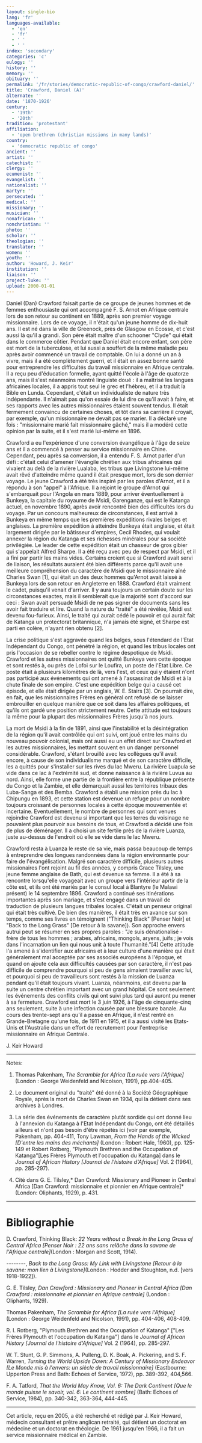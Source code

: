 ```yaml
---
layout: single-bio
lang: 'fr'
languages-available:
  - 'en'
  - 'fr'
  - ' '
  - ' '
index: 'secondary'
categories: 'c'
eulogy: ''
history: ''
memory: ''
obituary: ''
permalink: '/fr/stories/democratic-republic-of-congo/crawford-daniel/'
title: 'Crawford, Daniel (A)'
alternate: ''
date: '1870-1926'
century:
  - '19th'
  - '20th'
tradition: 'protestant'
affiliation:
  - 'open brethren (christian missions in many lands)'
country:
  - 'democratic republic of congo'
ancient: ''
artist: ''
catechist: ''
clergy: ''
ecumenist: ''
evangelist: ''
nationalist: ''
martyr: ''
persecuted: ''
medical: ''
missionary: ''
musician: ''
nonafrican: ''
nonchristian: ''
photo: ''
scholar: ''
theologian: ''
translator: ''
women: ''
youth: ''
author: 'Howard, J. Keir'
institution: ''
liaison: ''
project-luke: ''
upload: 2000-01-01
---
```



Daniel (Dan) Crawford faisait partie de ce groupe de jeunes hommes et de femmes enthousiaste qui ont accompagné F. S. Arnot en Afrique centrale lors de son retour au continent en 1889, après son premier voyage missionnaire. Lors de ce voyage, il n'était qu'un jeune homme de dix-huit ans. Il est né dans la ville de Greenock, près de Glasgow en Ecosse, et c'est aussi là qu'il a grandi. Son père était maître d'un schooner "Clyde" qui était dans le commerce côtier. Pendant que Daniel était encore enfant, son père est mort de la tuberculose, et lui aussi a souffert de la même maladie peu après avoir commencé un travail de comptable. On lui a donné un an à vivre, mais il a été complètement guerri, et il était en assez bonne santé pour entreprendre les difficultés du travail missionnaire en Afrique centrale. Il a reçu peu d'éducation formelle, ayant quitté l'école à l'âge de quatorze ans, mais il s'est néanmoins montré linguiste doué : il a maîtrisé les langues africaines locales, il a appris tout seul le grec et l'hébreu, et il a traduit la Bible en Lunda. Cependant, c'était un individualiste de nature très indépendante. Il n'aimait pas qu'on essaie de lui dire ce qu'il avait à faire, et ses rapports avec les autres missionnaires étaient souvent tendus. Il était fermement convaincu de certaines choses, et t&ocirc;t dans sa carri&egrave;re il croyait, par exemple, qu'un missionnaire ne devait pas se marier. Il a déclaré une fois : "missionnaire marié fait missionnaire gâché," mais il a modéré cette opinion par la suite, et il s'est marié lui-même en 1896.

Crawford a eu l'expérience d'une conversion évangélique à l'âge de seize ans et il a commencé à penser au service missionnaire en Chine. Cependant, peu après sa conversion, il a entendu F. S. Arnot parler d'un défi : c'était celui d'amener l'évangile chrétien aux tribus africaines qui vivaient au delà de la rivière Lualaba, les tribus que Livingstone lui-même avait rêvé d'atteindre même quand il était presque mort, lors de son dernier voyage. Le jeune Crawford a été très inspiré par les paroles d'Arnot, et il a répondu à son "appel" à l'Afrique. Il a rejoint le groupe d'Arnot qui s'embarquait pour l'Angola en mars 1889, pour arriver éventuellement à Bunkeya, la capitale du royaume de Msidi, Garenganze, qui est le Katanga actuel, en novembre 1890, après avoir rencontré bien des difficultés lors du voyage. Par un concours malheureux de circonstances, il est arrivé à Bunkeya en même temps que les premières expéditions rivales belges et anglaises. La première expédition à atteindre Bunkeya était anglaise, et était largement dirigée par le bâtisseur d'empires, Cecil Rhodes, qui voulait annexer la région du Katanga et ses richesses minérales pour sa société privilégiée. Le leader de cette expédition était un chasseur de gros gibier qui s'appelait Alfred Sharpe. Il a été reçu avec peu de respect par Msidi, et il a fini par partir les mains vides. Certains croient que si Crawford avait servi de liaison, les résultats auraient été bien différents parce qu'il avait une meilleure compréhension du caractère de Msidi que le missionnaire aîné Charles Swan [1], qui était un des deux hommes qu'Arnot avait laissé à Bunkeya lors de son retour en Angleterre en 1888. Crawford était vraiment le cadet, puisqu'il venait d'arriver. Il y aura toujours un certain doute sur les circonstances exactes, mais il semblerait que la majorité sont d'accord sur ceci : Swan avait persuadé Msidi de ne pas signer de documents sans les avoir fait traduire et lire. Quand la nature du "traité" a été révélée, Msidi est devenu fou-furieux.  Ainsi, le traité qui aurait cédé le pouvoir et qui aurait fait de Katanga un protectorat britannique, n'a jamais été signé, et Sharpe est parti en colère, n'ayant rien obtenu [2].

La crise politique s'est aggravée quand les belges, sous l'étendard de l'Etat Indépendant du Congo, ont pénétré la région, et quand les tribus locales ont pris l'occasion de se rebeller contre le régime despotique de Msidi. Crawford et les autres missionnaires ont quitté Bunkeya vers cette époque et sont restés à, ou près de Lofoi sur le Loufira, un poste de l'Etat Libre. Ce poste était à plusieurs kilomètres de là, vers l'est, et ceux qui y étaient n'ont pas participé aux événements qui ont amené à l'assassinat de Msidi et à la chute finale de son empire. C'est une expédition belge qui a causé cet épisode, et elle était dirigée par un anglais, W. E. Stairs [3]. On pourrait dire, en fait, que les missionnaires Frères en général ont refusé de se laisser embrouiller en quelque manière que ce soit dans les affaires politiques, et qu'ils ont gardé une position strictement neutre. Cette attitude est toujours la même pour la plupart des missionnaires Frères jusqu'à nos jours.

La mort de Msidi à la fin de 1891, ainsi que l'instabilité et la désintégration de la région qu'il avait contrôlée qui ont suivi, ont joué entre les mains du nouveau pouvoir colonial, mais ont aussi eu un effet direct sur Crawford et les autres missionnaires, les mettant souvent en un danger personnel considérable. Crawford, s'étant brouillé avec les collègues qu'il avait encore, à cause de son individualisme marqué et de son caractère difficile, les a quittés pour s'installer sur les rives du lac Mweru. La rivière Luapula se vide dans ce lac à l'extrémité sud, et donne naissance à la rivière Luvua au nord. Ainsi, elle forme une partie de la frontière entre la république présente du Congo et la Zambie, et elle démarquait aussi les territoires tribaux des Luba-Sanga et des Bemba. Crawford a établi une mission près du lac à Chipungu en 1893, et cette station est devenue un refuge pour un nombre toujours croissant de personnes locales à cette époque mouvementée et incertaine. Eventuellement, le nombre de personnes qui sont venues rejoindre Crawford est devenu si important que les terres du voisinage ne pouvaient plus pourvoir aux besoins de tous, et Crawford a décidé une fois de plus de déménager. Il a choisi un site fertile près de la rivière Luanza, juste au-dessus de l'endroit où elle se vide dans le lac Mweru.

Crawford resta à Luanza le reste de sa vie, mais passa beaucoup de temps à entreprendre des longues randonnées dans la région environnante pour faire de l'évangélisation. Malgré son caractère difficile, plusieurs autres missionaires l'ont rejoint au fil des années, y compris Grace Tilsley, une jeune femme anglaise de Bath, qui est devenue sa femme. Il a été à sa rencontre lorsqu'elle voyageait avec un groupe vers l'intérieur aprtir de la côte est, et ils ont été mariés par le consul local à Blantyre (le Malawi présent) le 14 septembre 1896. Crawford a continué ses itinérations importantes après son mariage, et s'est engagé dans un travail de traduction de plusieurs langues tribales locales. C'était un penseur original qui était très cultivé. De bien des manières, il était très en avance sur son temps, comme ses livres en témoignent ("Thinking Black" [Penser Noir] et "Back to the Long Grass" [De retour à la savane]). Son approche envers autrui peut se résumer en ses propres paroles : "Je suis dénationalisé - frère de tous les hommes ; arabes, africains, mongols, aryens, juifs ; je vois dans l'incarnation un lien qui nous unit à toute l'humanité."[4] Cette attitude l'a amené à s'identifier aux africains et à leur culture d'une manière qui était généralement mal acceptée par ses associés européens à l'époque, et quand on ajoute cela aux difficultés causées par son caractère, il n'est pas difficile de comprendre pourquoi si peu de gens aimaient travailler avec lui, et pourquoi si peu de travailleurs sont restés à la mission de Luanza pendant qu'il était toujours vivant. Luanza, néanmoins, est devenu par la suite un centre chrétien important avec un grand hôpital. Ce sont seulement les événements des conflits civils qui ont suivi plus tard qui auront pu mener à sa fermeture. Crawford est mort le 3 juin 1926, à l'âge de cinquante-cinq ans seulement, suite à une infection causée par une blessure banale. Au cours des trente-sept ans qu'il a passé en Afrique, il n'est rentré en Grande-Bretagne qu'une fois, de 1911 en 1915, et il a aussi visité les Etats-Unis et l'Australie dans un effort de recrutement pour l'entreprise missionnaire en Afrique Centrale.

J. Keir Howard

---

Notes:

1. Thomas Pakenham, *The Scramble for Africa [La ruée vers l'Afrique]* (London : George Weidenfeld and Nicolson, 1991), pp.404-405.

2. Le document original du "traité" été donné à la Société Géographique Royale, après la mort de Charles Swan en 1934, qui la détient dans ses archives à Londres.

3. La série des événements de caractère plutôt sordide qui ont donné lieu à l'annexion du Katanga à l'Etat Indépendant du Congo, ont été détaillés ailleurs et n'ont pas besoin d'être répétés ici (voir par exemple, Pakenham, pp. 404-411, Tony Lawman, *From the Hands of the Wicked [D'entre les mains des méchants]* (London : Robert Hale, 1960), pp. 125-149 et Robert Rotberg, "Plymouth Brethren and the Occupation of Katanga"[Les Frères Plymouth et l'occupation du Katanga] dans le *Journal of African History [Journal de l'histoire d'Afrique]* Vol. 2 (1964), pp. 285-297).

4. Cité dans G. E. Tilsley,* Dan Crawford: Missionary and Pioneer in Central Africa [Dan Crawford: missionnaire et pionnier en Afrique centrale]* (London: Oliphants, 1929), p. 431.

---

# Bibliographie

D. Crawford, Thinking Black: *22 Years without a Break in the Long Grass of Central Africa [Penser Noir : 22 ans sans relâche dans la savane de l'Afrique centrale]*(London : Morgan and Scott, 1914).

--------, *Back to the Long Grass: My Link with Livingstone [Retour à la savane: mon lien à Livingstone]*(London : Hodder and Stoughton, n.d. [vers 1918-1922]).

G. E. Tilsley, *Dan Crawford : Missionary and Pioneer in Central Africa [Dan Crawford : missionnaire et pionnier en Afrique centrale]* (London : Oliphants, 1929).

Thomas Pakenham, *The Scramble for Africa [La ruée vers l'Afrique]* (London : George Weidenfeld and Nicolson, 1991), pp. 404-406, 408-409.

R. I. Rotberg,  "Plymouth Brethren and the Occupation of Katanga" ["Les Frères Plymouth et l'occupation du Katanga"] dans le *Journal of African History [Journal de l'histoire d'Afrique]* Vol. 2 (1964), pp. 285-297.

W. T. Stunt, G. P. Simmons, A. Pulleng, D. K. Boak, A. Pickering, and S. F. Warren, *Turning the World Upside Down: A Century of Missionary Endeavor [Le Monde mis à l'envers: un siècle de travail missionnaire]* (Eastbourne: Upperton Press and Bath: Echoes of Service, 1972), pp. 389-392, 404,566.

F. A. Tatford, *That the World May Know, Vol. 6: The Dark Continent [Que le monde puisse le savoir, vol. 6: Le continent sombre]* (Bath: Echoes of Service, 1984), pp. 340-342, 363-364, 444-445.

---

Cet article, reçu en 2005, a été recherché et rédigé par J. Keir Howard, médecin consultant et prêtre anglican retraité, qui détient un doctorat en médecine et un doctorat en théologie. De 1961 jusqu'en 1966, il a fait un service missionnaire médical en Zambie.